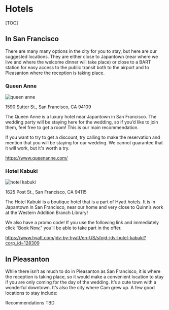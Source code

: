 # Hotels

[TOC]

## In San Francisco

There are many many options in the city for you to stay, but here are our suggested locations. They are either close to Japantown (near where we live and where the welcome dinner will take place) or close to a BART station for easy access to the public transit both to the airport and to Pleasanton where the reception is taking place.

### Queen Anne

![queen anne](https://www.queenanne.com/resourcefiles/home-headline/welcome-to-queen-anne-hotel.jpg)

1590 Sutter St., San Francisco, CA 94109

The Queen Anne is a luxury hotel near Japantown in San Francisco. The wedding party will be staying here for the wedding, so if you’d like to join them, feel free to get a room! This is our main recommendation.

If you want to try to get a discount, try calling to make the reservation and mention that you will be staying for our wedding. We cannot guarantee that it will work, but it's worth a try.

<https://www.queenanne.com/> 

### Hotel Kabuki

![hotel kabuki](https://assets.talentronic.com/photos/employers/206817/808391_o.jpg)

1625 Post St., San Francisco, CA 94115

The Hotel Kabuki is a boutique hotel that is a part of Hyatt hotels. It is in Japantown in San Francisco, near our home and very close to Quinn’s work at the Western Addition Branch Library! 

We also have a promo code! If you use the following link and immediately click “Book Now,” you’ll be able to take part in the offer. 

<https://www.hyatt.com/jdv-by-hyatt/en-US/sfojd-jdv-hotel-kabuki?corp_id=128309>

## In Pleasanton

While there isn’t as much to do in Pleasanton as San Francisco, it is where the reception is taking place, so it would make a convenient location to stay if you are only coming for the day of the wedding. It’s a cute town with a wonderful downtown. It’s also the city where Cam grew up. A few good locations to stay include:

Recommendations TBD

